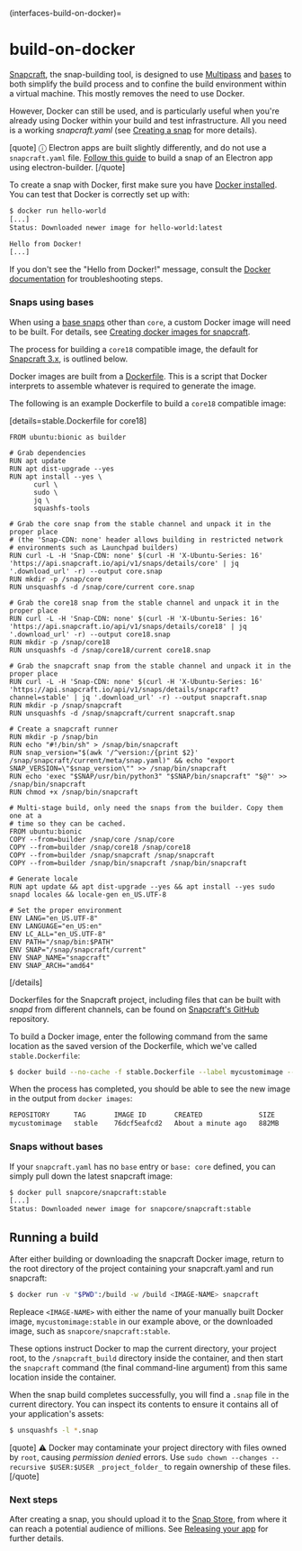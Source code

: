(interfaces-build-on-docker)=
# build-on-docker

[Snapcraft](/), the snap-building tool, is designed to use [Multipass](https://community.ubuntu.com/t/installing-multipass-on-linux/8328) and [bases](/interfaces/base-snaps) to both simplify the build process and to confine the build environment within a virtual machine. This mostly removes the need to use Docker.

However, Docker can still be used, and is particularly useful when you're already using Docker within your build and test infrastructure. 
All you need is a working *snapcraft.yaml* (see [Creating a snap](/) for more details). 

[quote]
ⓘ  Electron apps are built slightly differently, and do not use a `snapcraft.yaml` file.  [Follow this guide](/interfaces/electron-apps) to build a snap of an Electron app using electron-builder.
[/quote]

To create a snap with Docker, first make sure you have [Docker installed](https://docs.docker.com/install/). You can test that Docker is correctly set up with:
```bash
$ docker run hello-world
[...]
Status: Downloaded newer image for hello-world:latest

Hello from Docker!
[...]
```
If you don't see the "Hello from Docker!" message, consult the [Docker documentation](https://docs.docker.com/install/linux/linux-postinstall/) for troubleshooting steps.

### Snaps using bases

When using a [base snaps](/interfaces/base-snaps) other than `core`, a custom Docker image will need to be built. For details, see [Creating docker images for snapcraft](/interfaces/snapcraft-docker-images).

The process for building a `core18` compatible image, the default for [Snapcraft 3.x](/interfaces/release-notes-snapcraft-3-0), is outlined below.

Docker images are built from a [Dockerfile](https://docs.docker.com/engine/reference/builder/). This is a script that  Docker interprets to assemble whatever is required to generate the image.

The following is an example Dockerfile to build a `core18` compatible image:

[details=stable.Dockerfile for core18]
```shell
FROM ubuntu:bionic as builder

# Grab dependencies
RUN apt update
RUN apt dist-upgrade --yes
RUN apt install --yes \
      curl \
      sudo \
      jq \
      squashfs-tools

# Grab the core snap from the stable channel and unpack it in the proper place
# (the 'Snap-CDN: none' header allows building in restricted network
# environments such as Launchpad builders)
RUN curl -L -H 'Snap-CDN: none' $(curl -H 'X-Ubuntu-Series: 16' 'https://api.snapcraft.io/api/v1/snaps/details/core' | jq '.download_url' -r) --output core.snap
RUN mkdir -p /snap/core
RUN unsquashfs -d /snap/core/current core.snap

# Grab the core18 snap from the stable channel and unpack it in the proper place
RUN curl -L -H 'Snap-CDN: none' $(curl -H 'X-Ubuntu-Series: 16' 'https://api.snapcraft.io/api/v1/snaps/details/core18' | jq '.download_url' -r) --output core18.snap
RUN mkdir -p /snap/core18
RUN unsquashfs -d /snap/core18/current core18.snap

# Grab the snapcraft snap from the stable channel and unpack it in the proper place
RUN curl -L -H 'Snap-CDN: none' $(curl -H 'X-Ubuntu-Series: 16' 'https://api.snapcraft.io/api/v1/snaps/details/snapcraft?channel=stable' | jq '.download_url' -r) --output snapcraft.snap
RUN mkdir -p /snap/snapcraft
RUN unsquashfs -d /snap/snapcraft/current snapcraft.snap

# Create a snapcraft runner
RUN mkdir -p /snap/bin
RUN echo "#!/bin/sh" > /snap/bin/snapcraft
RUN snap_version="$(awk '/^version:/{print $2}' /snap/snapcraft/current/meta/snap.yaml)" && echo "export SNAP_VERSION=\"$snap_version\"" >> /snap/bin/snapcraft
RUN echo 'exec "$SNAP/usr/bin/python3" "$SNAP/bin/snapcraft" "$@"' >> /snap/bin/snapcraft
RUN chmod +x /snap/bin/snapcraft

# Multi-stage build, only need the snaps from the builder. Copy them one at a
# time so they can be cached.
FROM ubuntu:bionic
COPY --from=builder /snap/core /snap/core
COPY --from=builder /snap/core18 /snap/core18
COPY --from=builder /snap/snapcraft /snap/snapcraft
COPY --from=builder /snap/bin/snapcraft /snap/bin/snapcraft

# Generate locale
RUN apt update && apt dist-upgrade --yes && apt install --yes sudo snapd locales && locale-gen en_US.UTF-8

# Set the proper environment
ENV LANG="en_US.UTF-8"
ENV LANGUAGE="en_US:en"
ENV LC_ALL="en_US.UTF-8"
ENV PATH="/snap/bin:$PATH"
ENV SNAP="/snap/snapcraft/current"
ENV SNAP_NAME="snapcraft"
ENV SNAP_ARCH="amd64"
```
[/details]

Dockerfiles for the Snapcraft project, including files that can be built with *snapd* from different channels, can be found on [Snapcraft's GitHub](https://github.com/snapcore/snapcraft/tree/master/docker) repository.

To build a Docker image, enter the following command from the same location as the saved version of the Dockerfile, which we've called `stable.Dockerfile`:

```bash
$ docker build --no-cache -f stable.Dockerfile --label mycustomimage --tag mycustomimage:stable --network host .
```

When the process has completed, you should be able to see the new image in the output from `docker images`:

```bash
REPOSITORY      TAG       IMAGE ID       CREATED              SIZE
mycustomimage   stable    76dcf5eafcd2   About a minute ago   882MB
```

### Snaps without bases

If your `snapcraft.yaml` has no `base` entry or `base: core` defined, you can simply pull down the latest snapcraft image:

```bash
$ docker pull snapcore/snapcraft:stable
[...]
Status: Downloaded newer image for snapcore/snapcraft:stable
```

## Running a build

After either building or downloading the snapcraft Docker image, return to the root directory of the project containing your snapcraft.yaml and run snapcraft:

```bash
$ docker run -v "$PWD":/build -w /build <IMAGE-NAME> snapcraft
```
Repleace `<IMAGE-NAME>` with either the name of your manually built Docker image, `mycustomimage:stable` in our example above, or the downloaded image, such as `snapcore/snapcraft:stable`.

These options instruct Docker to map the current directory, your project root, to the `/snapcraft_build` directory inside the container, and then start the `snapcraft` command (the final command-line argument) from this same location inside the container.

When the snap build completes successfully, you will find a `.snap` file in the current directory. You can inspect its contents to ensure it contains all of your application's assets:
```bash
$ unsquashfs -l *.snap
```

[quote]
:warning: Docker may contaminate your project directory with files owned by `root`, causing *permission denied* errors. Use `sudo chown --changes --recursive $USER:$USER _project_folder_` to regain ownership of these files.
[/quote]


### Next steps

After creating a snap, you should upload it to the [Snap Store](https://snapcraft.io/store), from where it can reach a potential audience of millions. See [Releasing your app](/) for further details.

